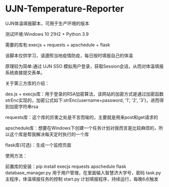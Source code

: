 # UJN-Temperature-Reporter
UJN体温填报脚本，可用于生产环境的版本


测试环境:Windows 10 21H2 + Python 3.9


需要的库有:execjs + requests + apschedule + flask


该脚本仅供学习，请遵照当地疫情防疫，每日按时填报自己的体温


原理较为简单:通过 UJN SSO 模拟用户登录，获取Session会话，从而对体温填报系统直接提交表单。


关于第三方库的介绍：


des.js + execjs库：用于登录的RSA加密算法，该网站的加密方式是通过加密函数strEnc实现的，加密公式如下:strEnc(username+password, '1', '2', '3')，进而得到加密字符串rsa


requests库：这个库的厉害之处是不言而喻的，主要就是用来post和get请求的


apschedule库：想要在Windows下创建一个任务计划对我而言是比较麻烦的，所以这个库是帮我解决每天定时执行的一个库


flask库(可选)：生成一个监控页面

使用方法：

前置库的安装：pip install execjs requests apschedule flask
database_manager.py 用于用户管理，在里面输入智慧济大学号，密码
task.py 主程序，体温填报任务的控制
start.py 计划填报程序，持续运行，每晚6点触发
